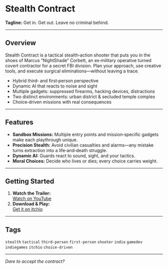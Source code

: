 # Stealth Contract

**Tagline:** Get in. Get out. Leave no criminal behind.

---

## Overview

Stealth Contract is a tactical stealth‐action shooter that puts you in the shoes of Marcus “NightShade” Corbett, an ex‐military operative turned covert contractor for a secret FBI division. Plan your approach, use creative tools, and execute surgical eliminations—without leaving a trace.

- Hybrid third‑ and first‑person perspective  
- Dynamic AI that reacts to noise and sight  
- Multiple gadgets: suppressed firearms, hacking devices, distractions  
- Two distinct environments: urban district & secluded temple complex  
- Choice‑driven missions with real consequences  

---

## Features

- **Sandbox Missions:** Multiple entry points and mission‑specific gadgets make each playthrough unique.  
- **Precision Stealth:** Avoid civilian casualties and alarms—any mistake turns extraction into a life‑and‑death struggle.  
- **Dynamic AI:** Guards react to sound, sight, and your tactics.  
- **Moral Choices:** Decide who lives or dies; every choice carries weight.  

---

## Getting Started

1. **Watch the Trailer:**  
   [Watch on YouTube](www.youtube.com/watch?v=rkTszldnJcY&feature=youtu.be)  
2. **Download & Play:**  
   [Get it on itchio](YOUR_DOWNLOAD_PAGE)  

---

## Tags

`stealth` `tactical` `third-person` `first-person` `shooter` `indie` `gamedev` `indiegames` `itchio` `choice-driven`

---

_Dare to accept the contract?_  